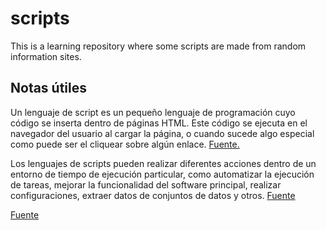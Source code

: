 # scripts
This is a learning repository where some scripts are made from random information sites.

## **Notas útiles**
Un lenguaje de script es un pequeño lenguaje de programación cuyo código se inserta dentro de páginas HTML. Este código se ejecuta en el navegador del usuario al cargar la página, o cuando sucede algo especial como puede ser el cliquear sobre algún enlace. [Fuente.](https://profile.es/blog/lenguajes-de-scripting/#%C2%BFQue_es_un_lenguaje_de_scripting)

Los lenguajes de scripts pueden realizar diferentes acciones dentro de un entorno de tiempo de ejecución particular, como automatizar la ejecución de tareas, mejorar la funcionalidad del software principal, realizar configuraciones, extraer datos de conjuntos de datos y otros. [Fuente](https://kinsta.com/es/blog/lenguajes-script/)



[Fuente]()
